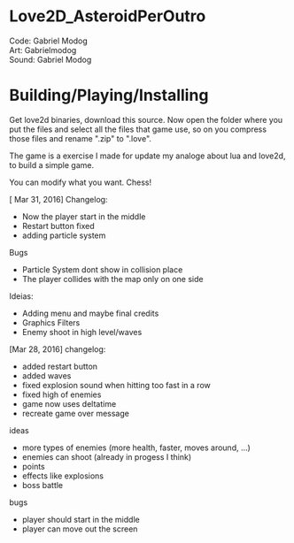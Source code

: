 # Love2D_AsteroidPerOutro #

Code: Gabriel Modog  
Art: Gabrielmodog  
Sound: Gabriel Modog  

# Building/Playing/Installing #
Get love2d binaries, download this source. Now open the folder
where you put the files and select all the files that game use,
so on you compress those files and rename ".zip" to ".love".

The game is a exercise I made for update my analoge about
lua and love2d, to build a simple game.

You can modify what you want. Chess!

[ Mar 31, 2016]
Changelog:
- Now the player start in the middle
- Restart button fixed
- adding particle system

Bugs
- Particle System dont show in collision place
- The player collides with the map only on one side

Ideias:
- Adding menu and maybe final credits
- Graphics Filters
- Enemy shoot in high level/waves


[Mar 28, 2016]
changelog:
- added restart button
- added waves
- fixed explosion sound when hitting too fast in a row
- fixed high of enemies
- game now uses deltatime
- recreate game over message

ideas
- more types of enemies (more health, faster, moves around, ...)
- enemies can shoot (already in progess I think)
- points
- effects like explosions
- boss battle

bugs
- player should start in the middle
- player can move out the screen
